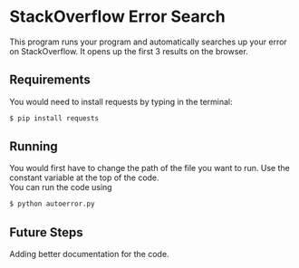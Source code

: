 # StackOverflow Error Search
This program runs your program and automatically searches up your error on StackOverflow. It opens up the first 3 results on the browser.  
## Requirements
You would need to install requests by typing in the terminal:  
```bash 
$ pip install requests
```
## Running
You would first have to change the path of the file you want to run. Use the constant variable at the top of the code.  
You can run the code using
```bash
$ python autoerror.py
```
## Future Steps
Adding better documentation for the code.
